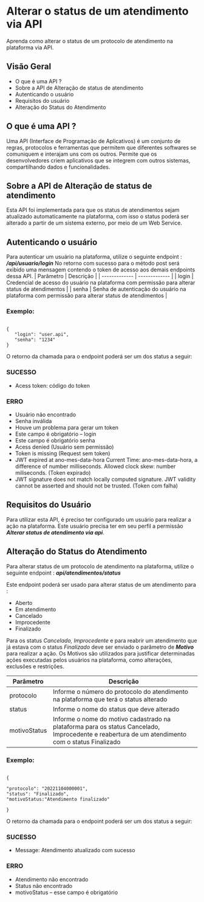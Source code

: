 # Alterar o status de um atendimento via API
Aprenda como alterar o status de um protocolo de atendimento na plataforma via API. 

## Visão Geral
* O que é uma API ?
* Sobre a API de Alteração de status de atendimento 
* Autenticando o usuário
* Requisitos do usuário
* Alteração do Status do Atendimento


## O que é uma API ?
Uma API (Interface de Programação de Aplicativos) é um conjunto de regras, protocolos e ferramentas que permitem que diferentes softwares se comuniquem e interajam uns com os outros. Permite que os desenvolvedores criem aplicativos que se integrem com outros sistemas, compartilhando dados e funcionalidades.

## Sobre a API de Alteração de status de atendimento
Esta API foi implementada para que os status de atendimentos sejam atualizado automaticamente na plataforma, com isso o status poderá ser alterado a partir de um sistema externo, por meio de um Web Service.  


## Autenticando o usuário 
Para autenticar um usuário na plataforma, utilize o seguinte endpoint : **_/api/usuario/login_**
No retorno com sucesso para o método post será exibido uma mensagem contendo o token de acesso aos demais endpoints dessa API.
| Parâmetro  | Descrição |
| ------------- | ------------- |
| login  | 	Credencial de acesso do usuário na plataforma com permissão para alterar status de atendimentos  |
| senha  | Senha de autenticação do usuário na plataforma com permissão para alterar status de atendimentos |

### Exemplo: 
```

{
   "login": "user.api",
   "senha": "1234"
}

```

O retorno da chamada para o endpoint poderá ser um dos status a seguir:

### SUCESSO
* Acess token: código do token

### ERRO
* Usuário não encontrado
* Senha inválida
* Houve um problema para gerar um token
* Este campo é obrigatório – login
* Este campo é obrigatório senha
* Acess denied (Usuário sem permissão)
* Token is missing (Request sem token)
* JWT expired at ano-mes-data-hora Current Time:  ano-mes-data-hora, a difference of number milliseconds. Allowed clock skew: number miliseconds. (Token expirado)
* JWT signature does not match locally computed signature. JWT validity cannot be asserted and should not be trusted.  (Token com falha)

## Requisitos do Usuário
Para utilizar esta API, é preciso ter configurado um usuário para realizar a ação na plataforma. Este usuário precisa ter em seu perfil a permissão **_Alterar status de atendimento via api_**. 


## Alteração do Status do Atendimento
Para alterar status de um protocolo de atendimento na plataforma, utilize o seguinte endpoint : **_api/atendimentos/status_**

Este endpoint poderá ser usado para alterar status de um atendimento para :
* Aberto
* Em atendimento
* Cancelado
* Improcedente
* Finalizado

Para os status *Cancelado, Improcedente* e para reabrir um atendimento que já estava com o status *Finalizado* deve ser enviado o parâmetro de **_Motivo_** para realizar a ação. Os  Motivos são utilizados para justificar determinadas ações executadas pelos usuários na plataforma, como alterações, exclusões e restrições.

| Parâmetro  | Descrição |
| ------------- | ------------- |
| protocolo  | 	Informe o número do protocolo do atendimento na plataforma que terá o status alterado  |
| status  | Informe o nome do status que deve alterado |
| motivoStatus  | Informe o nome do motivo cadastrado na plataforma para os status Cancelado, Improcedente e reabertura de um atendimento com o status Finalizado |

### Exemplo: 
```

{

"protocolo": "20221104000001",
"status": "Finalizado",
"motivoStatus:"Atendimento finalizado"

}

```

O retorno da chamada para o endpoint poderá ser um dos status a seguir:

### SUCESSO
* Message: Atendimento atualizado com sucesso

### ERRO
* Atendimento não encontrado
* Status não encontrado
* motivoStatus – esse campo é obrigatório
